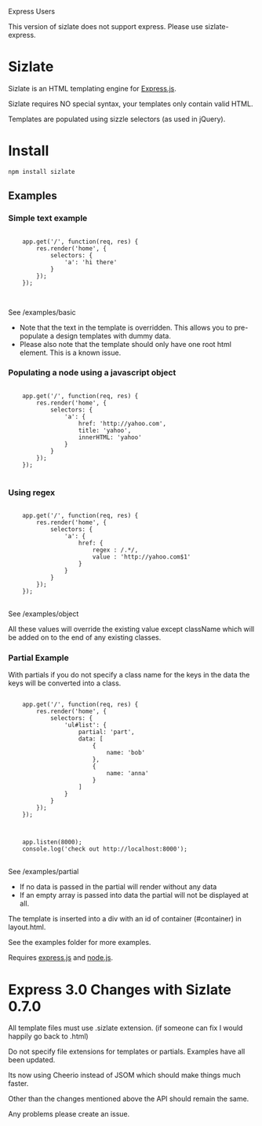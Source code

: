 

Express Users

This version of sizlate does not support express. Please use sizlate-express.

<h1>Sizlate</h1>

Sizlate is an HTML templating engine for <a href="http://expressjs.com">Express.js</a>.

Sizlate requires NO special syntax, your templates only contain valid HTML.

Templates are populated using sizzle selectors (as used in jQuery).

<h1>Install</h1>

	npm install sizlate

<h2>Examples</h2>

<h3>Simple text example</h3>
<pre>
<code>
	app.get('/', function(req, res) {
		res.render('home', {
			selectors: {
				'a': 'hi there'
			}
		});
	});

</code>
</pre>
See /examples/basic

<ul>
<li>Note that the text in the template is overridden. This allows you to pre-populate a design templates with dummy data. </li>
<li>Please also note that the template should only have one root html element. This is a known issue.</li>
</ul>
<h3>Populating a node using a javascript object</h3>
<pre>
<code>
	app.get('/', function(req, res) {
		res.render('home', {
			selectors: {
				'a': {
					href: 'http://yahoo.com',
					title: 'yahoo',
					innerHTML: 'yahoo'
				}
			}
		});
	});
</code>
</pre>
<h3>Using regex</h3>
<pre>
<code>
	app.get('/', function(req, res) {
		res.render('home', {
			selectors: {
				'a': {
					href: {
						regex : /.*/,
						value : 'http://yahoo.com$1'
					}
				}
			}
		});
	});
</code>
</pre>


See /examples/object


All these values will override the existing value except className which will be added on to the end of any existing classes.



<h3>Partial Example</h3>


With partials if you do not specify a class name for the keys in the data the keys will be converted into a class.
<pre>
<code>
	app.get('/', function(req, res) {
		res.render('home', {
			selectors: {
				'ul#list': {
					partial: 'part',
					data: [
						{
							name: 'bob'
						},
						{
							name: 'anna'
						}
					]
				}
			}
		});
	});



	app.listen(8000);
	console.log('check out http://localhost:8000');
</code>
</pre>

See /examples/partial

<ul>
	<li>If no data is passed in the partial will render without any data</li>
	<li>If an empty array is passed into data the partial will not be displayed at all.</li>
</ul>


The template is inserted into a div with an id of container (#container) in layout.html.

See the examples folder for more examples.



Requires <a href="http://expressjs.com/">express.js</a> and <a href="http://nodejs.org/">node.js</a>.



<h1>Express 3.0 Changes with Sizlate 0.7.0</h1>

All template files must use .sizlate extension. (if someone can fix I would happily go back to .html)

Do not specify file extensions for templates or partials. Examples have all been updated.

Its now using Cheerio instead of JSOM which should make things much faster.

Other than the changes mentioned above the API should remain the same.

Any problems please create an issue.
